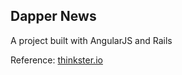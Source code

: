 ## Dapper News

A project built with AngularJS and Rails

Reference: [thinkster.io](www.thinkster.io/angular-rails)
